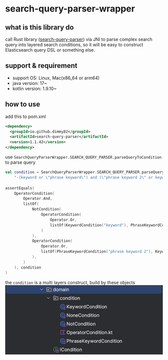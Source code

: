 # search-query-parser-wrapper

## what is this library do

call Rust library ([search-query-parser](https://crates.io/crates/search-query-parser)) via JNI to parse complex search query into layered search conditions, so it will be easy to construct Elasticsearch query DSL or something else.

## support & requirement

* support OS: Linux, Mac(x86_64 or arm64)
* java version: 17~
* kotlin version: 1.9.10~

## how to use

add this to pom.xml

```xml
<dependency>
  <groupId>io.github.dimmy82</groupId>
  <artifactId>search-query-parser</artifactId>
  <version>1.1.42</version>
</dependency>
```

use `SearchQueryParserWrapper.SEARCH_QUERY_PARSER.parseQueryToCondition` to parse query

```kotlin
val condition = SearchQueryParserWrapper.SEARCH_QUERY_PARSER.parseQueryToCondition(
    "-(keyword or \"phrase keyword\") and (\"phrase keyword 2\" or keyword2)")

assertEquals(
    OperatorCondition(
        Operator.And,
        listOf(
            NotCondition(
                OperatorCondition(
                    Operator.Or,
                    listOf(KeywordCondition("keyword"), PhraseKeywordCondition("phrase keyword"))
                )
            ),
            OperatorCondition(
                Operator.Or,
                listOf(PhraseKeywordCondition("phrase keyword 2"), KeywordCondition("keyword2"))
            ),
        )
    ), condition
)
```

the `condition` is a multi layers construct, build by these objects
![ConditionObjects.png](ConditionObjects.png)
